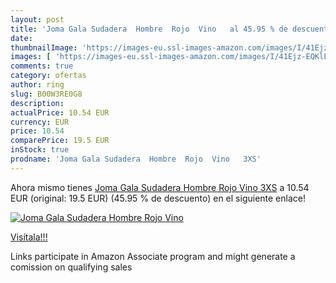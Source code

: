 ```yaml
---
layout: post
title: 'Joma Gala Sudadera  Hombre  Rojo  Vino   al 45.95 % de descuento'
date: 
thumbnailImage: 'https://images-eu.ssl-images-amazon.com/images/I/41Ejz-EQKlL._SL200_.jpg'
images: [ 'https://images-eu.ssl-images-amazon.com/images/I/41Ejz-EQKlL._SL200_.jpg' ]
comments: true
category: ofertas
author: ring
slug: B00W3RE0G8
description:
actualPrice: 10.54 EUR
currency: EUR
price: 10.54
comparePrice: 19.5 EUR
inStock: true
prodname: 'Joma Gala Sudadera  Hombre  Rojo  Vino   3XS'
---
```


Ahora mismo tienes [Joma Gala Sudadera  Hombre  Rojo  Vino   3XS](https://www.amazon.es/dp/B00W3RE0G8/?tag=tolees-21) a 10.54 EUR (original: 19.5 EUR) (45.95 %  de descuento) en el siguiente enlace!

[![Joma Gala Sudadera  Hombre  Rojo  Vino  ](https://images-eu.ssl-images-amazon.com/images/I/41Ejz-EQKlL._SL200_.jpg)](https://www.amazon.es/dp/B00W3RE0G8/?tag=tolees-21)

[Visítala!!!](https://www.amazon.es/dp/B00W3RE0G8/?tag=tolees-21)

Links participate in Amazon Associate program and might generate a comission on qualifying sales
